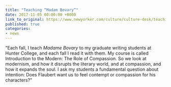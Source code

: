 ```yaml
---
title: "Teaching “Madam Bovary”"
date: 2017-11-05 00:00:00 +0000
link_to_original: https://www.newyorker.com/culture/culture-desk/teaching-madame-bovary
published: true
categories:
- news
---
```

"Each fall, I teach _Madame Bovary_ to my graduate writing students at Hunter College, and each fall I read it with them. My course is called Introduction to the Modern: The Role of Compassion. So we look at modernism, and how it disrupts the literary world, and at compassion, and how it expands the soul. I ask my students a fundamental question about intention: Does Flaubert want us to feel contempt or compassion for his characters?"
